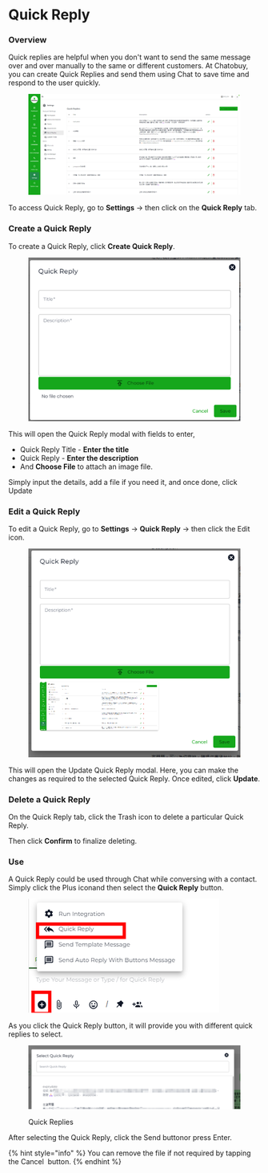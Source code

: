 # Quick Reply

### Overview

Quick replies are helpful when you don't want to send the same message over and over manually to the same or different customers. At Chatobuy, you can create Quick Replies and send them using Chat to save time and respond to the user quickly.

<figure><img src=".gitbook/assets/quickreplies.PNG" alt=""><figcaption></figcaption></figure>

To access Quick Reply, go to **Settings** → then click on the **Quick Reply** tab.

### Create a Quick Reply

To create a Quick Reply, click **Create Quick Reply**.

<figure><img src=".gitbook/assets/quickrepliesfile.PNG" alt=""><figcaption></figcaption></figure>

This will open the Quick Reply modal with fields to enter,

* Quick Reply Title - **Enter the title**
* Quick Reply - **Enter the description**
* And **Choose File** to attach an image file.

Simply input the details, add a file if you need it, and once done, click Update

### Edit a Quick Reply

To edit a Quick Reply, go to **Settings** → **Quick Reply** → then click the Edit icon.

<figure><img src=".gitbook/assets/quickrepliesfile (1).PNG" alt=""><figcaption></figcaption></figure>

This will open the Update Quick Reply modal. Here, you can make the changes as required to the selected Quick Reply. Once edited, click **Update**.

### Delete a Quick Reply

On the Quick Reply tab, click the Trash icon to delete a particular Quick Reply.

Then click **Confirm** to finalize deleting.

### Use

A Quick Reply could be used through Chat while conversing with a contact. Simply click the Plus icon<img src="https://files.gitbook.com/v0/b/gitbook-x-prod.appspot.com/o/spaces%2FhElFPtMZjXYjDDMBT5q2%2Fuploads%2FJMY2HDDt6VkJxUmqEb5C%2FPlus%20Icon%20in%20the%20RUM%20Work%20Chat.png?alt=media&#x26;token=2f41a934-4d09-432c-b72c-ae74e0de09b4" alt="" data-size="line">and then select the **Quick Reply** button.

<figure><img src=".gitbook/assets/chatfunction (1).PNG" alt=""><figcaption></figcaption></figure>

As you click the Quick Reply button, it will provide you with different quick replies to select.

<figure><img src=".gitbook/assets/selectquickreplies.PNG" alt=""><figcaption><p>Quick Replies</p></figcaption></figure>

After selecting the Quick Reply, click the Send button<img src="https://files.gitbook.com/v0/b/gitbook-x-prod.appspot.com/o/spaces%2FhElFPtMZjXYjDDMBT5q2%2Fuploads%2FHVWdk5Ki6PZL6fH1iV4t%2FSend%20Button.png?alt=media&#x26;token=97b379a9-4dfe-4c5f-ab28-5ea724b5f02c" alt="" data-size="line">or press Enter.

{% hint style="info" %}
You can remove the file if not required by tapping the Cancel <img src="https://files.gitbook.com/v0/b/gitbook-x-prod.appspot.com/o/spaces%2FhElFPtMZjXYjDDMBT5q2%2Fuploads%2FCRZl7GfRDaGTCxl4w5Q2%2FCross%20Button%20for%20Reply.png?alt=media&#x26;token=e2b00315-55a2-4e7b-9790-317ebdb845bf" alt="" data-size="line"> button.
{% endhint %}
